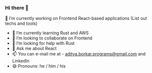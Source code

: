 ### Hi there 👋


🔭 I’m currently working on Frontend React-based applications (List out techs and tools)
- 🌱 I’m currently learning Rust and AWS
- 👯 I’m looking to collaborate on Frontend
- 🤔 I’m looking for help with Rust
- 💬 Ask me about React
- 📫 You can e-mail me at - <aditya.borkar.programs@gmail.com> and LinkedIn
- 😄 Pronouns: he / him / his
 
<!--
**AdityaBorkar/AdityaBorkar** is a ✨ _special_ ✨ repository because its `README.md` (this file) appears on your GitHub profile.

Here are some ideas to get you started:

- 🔭 I’m currently working on ...
- 🌱 I’m currently learning ...
- 👯 I’m looking to collaborate on ...
- 🤔 I’m looking for help with ...
- 💬 Ask me about ...
- 📫 How to reach me: ...
- 😄 Pronouns: ...
- ⚡ Fun fact: ...
-->

